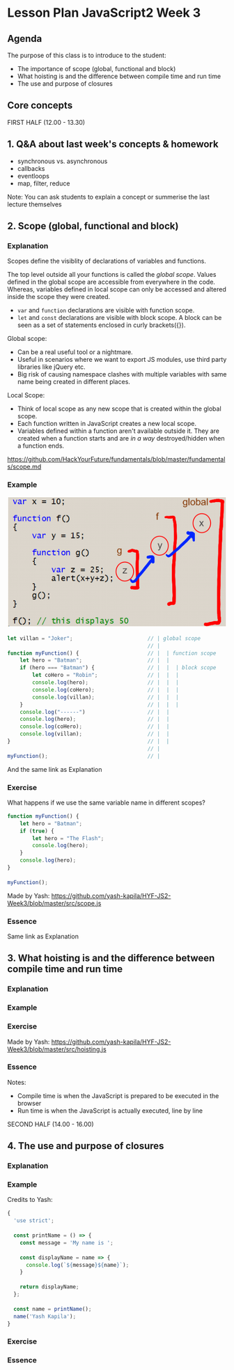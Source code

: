 # Lesson Plan JavaScript2 Week 3

## Agenda

The purpose of this class is to introduce to the student:

- The importance of scope (global, functional and block)
- What hoisting is and the difference between compile time and run time
- The use and purpose of closures

## Core concepts

FIRST HALF (12.00 - 13.30)
## 1. Q&A about last week's concepts & homework
- synchronous vs. asynchronous
- callbacks
- eventloops
- map, filter, reduce

Note: You can ask students to explain a concept or summerise the last lecture themselves

## 2. Scope (global, functional and block)
### Explanation
Scopes define the visiblity of declarations of variables and functions.

The top level outside all your functions is called the _global scope_. Values defined in the global scope are accessible from everywhere in the code. Whereas, variables defined in local scope can only be accessed and altered inside the scope they were created.

- `var` and `function` declarations are visible with function scope.
- `let` and `const` declarations are visible with block scope. A block can be seen as a set of statements enclosed in curly brackets({}).

Global scope:

- Can be a real useful tool or a nightmare.
- Useful in scenarios where we want to export JS modules, use third party libraries like jQuery etc.
- Big risk of causing namespace clashes with multiple variables with same name being created in different places.

Local Scope:

- Think of local scope as any new scope that is created within the global scope.
- Each function written in JavaScript creates a new local scope.
- Variables defined within a function aren't available outside it. They are created when a function starts and are _in a way_ destroyed/hidden when a function ends.

https://github.com/HackYourFuture/fundamentals/blob/master/fundamentals/scope.md
### Example
![Scopes](../assets/scopes.png)

```Javascript
let villan = "Joker";                        // | global scope
                                             // |
function myFunction() {                      // |  | function scope
    let hero = "Batman";                     // |  |
    if (hero === "Batman") {                 // |  |  | block scope
        let coHero = "Robin";                // |  |  |
        console.log(hero);                   // |  |  |
        console.log(coHero);                 // |  |  |
        console.log(villan);                 // |  |  |
    }                                        // |  |  |
    console.log("------")                    // |  |
    console.log(hero);                       // |  |
    console.log(coHero);                     // |  |
    console.log(villan);                     // |  |
}                                            // |  |
                                             // |
myFunction();                                // |
```

And the same link as Explanation 
### Exercise
What happens if we use the same variable name in different scopes?

```Javascript
function myFunction() {
    let hero = "Batman";
    if (true) {
        let hero = "The Flash";
        console.log(hero);
    }
    console.log(hero);
}

myFunction();
```
Made by Yash: https://github.com/yash-kapila/HYF-JS2-Week3/blob/master/src/scope.js
### Essence
Same link as Explanation

## 3. What hoisting is and the difference between compile time and run time
### Explanation
### Example
### Exercise
Made by Yash: https://github.com/yash-kapila/HYF-JS2-Week3/blob/master/src/hoisting.js
### Essence
Notes:

- Compile time is when the JavaScript is prepared to be executed in the browser
- Run time is when the JavaScript is actually executed, line by line


SECOND HALF (14.00 - 16.00)

## 4. The use and purpose of closures
### Explanation

### Example

Credits to Yash:
``` Javascript
{
  'use strict';

  const printName = () => {
    const message = 'My name is ';

    const displayName = name => {
      console.log(`${message}${name}`);
    }

    return displayName;
  };
  
  const name = printName();
  name('Yash Kapila');
}
```
### Exercise
### Essence



